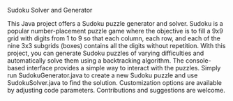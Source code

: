 Sudoku Solver and Generator

This Java project offers a Sudoku puzzle generator and solver. Sudoku is a popular number-placement puzzle game where the objective is to fill a 9x9 grid with digits from 1 to 9 so that each column, each row, and each of the nine 3x3 subgrids (boxes) contains all the digits without repetition. With this project, you can generate Sudoku puzzles of varying difficulties and automatically solve them using a backtracking algorithm. The console-based interface provides a simple way to interact with the puzzles. Simply run SudokuGenerator.java to create a new Sudoku puzzle and use SudokuSolver.java to find the solution. Customization options are available by adjusting code parameters. Contributions and suggestions are welcome.
